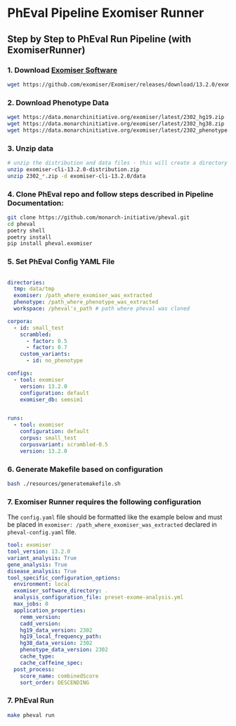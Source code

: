 # PhEval Pipeline Exomiser Runner


## Step by Step to PhEval Run Pipeline (with ExomiserRunner)

### 1. Download [Exomiser Software](https://github.com/exomiser/Exomiser/releases)
```bash
wget https://github.com/exomiser/Exomiser/releases/download/13.2.0/exomiser-cli-13.2.0-distribution.zip
```
### 2. Download Phenotype Data
```bash
wget https://data.monarchinitiative.org/exomiser/latest/2302_hg19.zip
wget https://data.monarchinitiative.org/exomiser/latest/2302_hg38.zip
wget https://data.monarchinitiative.org/exomiser/latest/2302_phenotype.zip
```

### 3. Unzip data

  ```bash
  # unzip the distribution and data files - this will create a directory called 'exomiser-cli-13.1.0' in the current working directory
  unzip exomiser-cli-13.2.0-distribution.zip
  unzip 2302_*.zip -d exomiser-cli-13.2.0/data
  ```


### 4. Clone PhEval repo and follow steps described in Pipeline Documentation:

```bash
git clone https://github.com/monarch-initiative/pheval.git
cd pheval
poetry shell
poetry install
pip install pheval.exomiser
```

### 5. Set PhEval Config YAML File

```yaml

directories:
  tmp: data/tmp
  exomiser: /path_where_exomiser_was_extracted
  phenotype: /path_where_phenotype_was_extracted
  workspace: /pheval's_path # path where pheval was cloned

corpora:
  - id: small_test
    scrambled:
      - factor: 0.5
      - factor: 0.7
    custom_variants:
      - id: no_phenotype

configs:
  - tool: exomiser
    version: 13.2.0
    configuration: default
    exomiser_db: semsim1


runs:
  - tool: exomiser
    configuration: default
    corpus: small_test
    corpusvariant: scrambled-0.5
    version: 13.2.0

```

### 6. Generate Makefile based on configuration

```bash
bash ./resources/generatemakefile.sh
```


### 7. Exomiser Runner requires the following configuration

The `config.yaml` file should be formatted like the example below and must be placed in `exomiser: /path_where_exomiser_was_extracted` declared in `pheval-config.yaml` file.

```yaml
tool: exomiser
tool_version: 13.2.0
variant_analysis: True
gene_analysis: True
disease_analysis: True
tool_specific_configuration_options:
  environment: local
  exomiser_software_directory: .
  analysis_configuration_file: preset-exome-analysis.yml
  max_jobs: 0
  application_properties:
    remm_version:
    cadd_version:
    hg19_data_version: 2302
    hg19_local_frequency_path:
    hg38_data_version: 2302
    phenotype_data_version: 2302
    cache_type:
    cache_caffeine_spec:
  post_process:
    score_name: combinedScore
    sort_order: DESCENDING
```

### 7. PhEval Run

```bash
make pheval run
```
